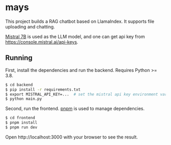 # mays

This project builds a RAG chatbot based on LlamaIndex. It supports file uploading and chatting.

[Mistral 7B](https://docs.mistral.ai/getting-started/models/) is used as the LLM model, and one can get api key from https://console.mistral.ai/api-keys.

## Running

First, install the dependencies and run the backend. Requires Python >= 3.8.
```bash
$ cd backend
$ pip install -r requirements.txt
$ export MISTRAL_API_KEY=...  # set the mistral api key environment variable
$ python main.py
```

Second, run the frontend. [pnpm](https://pnpm.io/) is used to manage dependencies.
```bash
$ cd frontend
$ pnpm install
$ pnpm run dev
```

Open http://localhost:3000 with your browser to see the result.
